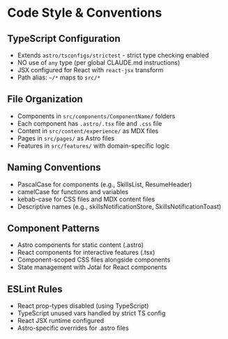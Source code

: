 # Code Style & Conventions

## TypeScript Configuration
- Extends `astro/tsconfigs/strictest` - strict type checking enabled
- NO use of `any` type (per global CLAUDE.md instructions)
- JSX configured for React with `react-jsx` transform
- Path alias: `~/*` maps to `src/*`

## File Organization
- Components in `src/components/ComponentName/` folders
- Each component has `.astro/.tsx` file and `.css` file
- Content in `src/content/experience/` as MDX files
- Pages in `src/pages/` as Astro files
- Features in `src/features/` with domain-specific logic

## Naming Conventions
- PascalCase for components (e.g., SkillsList, ResumeHeader)
- camelCase for functions and variables
- kebab-case for CSS files and MDX content files
- Descriptive names (e.g., skillsNotificationStore, SkillsNotificationToast)

## Component Patterns
- Astro components for static content (.astro)
- React components for interactive features (.tsx)
- Component-scoped CSS files alongside components
- State management with Jotai for React components

## ESLint Rules
- React prop-types disabled (using TypeScript)
- TypeScript unused vars handled by strict TS config
- React JSX runtime configured
- Astro-specific overrides for .astro files